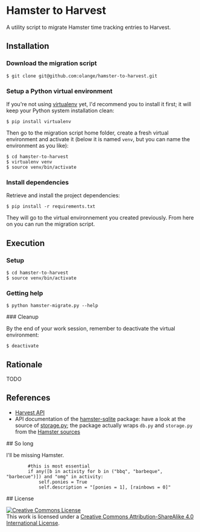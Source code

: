 # Hamster to Harvest

A utility script to migrate Hamster time tracking entries to Harvest.

## Installation

### Download the migration script

    $ git clone git@github.com:olange/hamster-to-harvest.git

### Setup a Python virtual environment

If you're not using [virtualenv](http://docs.python-guide.org/en/latest/dev/virtualenvs/) yet, I'd recommend you to install it first; it will keep your Python system installation clean:

    $ pip install virtualenv

Then go to the migration script home folder, create a fresh virtual environment and activate it (below it is named `venv`, but you can name the environment as you like):

    $ cd hamster-to-harvest
    $ virtualenv venv
    $ source venv/bin/activate

### Install dependencies

Retrieve and install the project dependencies:

    $ pip install -r requirements.txt

They will go to the virtual environnement you created previously. From here on you can run the migration script.

## Execution

### Setup

    $ cd hamster-to-harvest
    $ source venv/bin/activate

### Getting help

    $ python hamster-migrate.py --help

### Cleanup

By the end of your work session, remember to deactivate the virtual environment:

    $ deactivate

## Rationale

TODO

## References

* [Harvest API](https://github.com/harvesthq/api)
* API documentation of the [hamster-sqlite](https://pypi.python.org/pypi/hamster-sqlite/0.3) package: have a look at the source of [storage.py](https://github.com/projecthamster/hamster/blob/master/src/hamster/storage/storage.py); the package actually wraps `db.py` and `storage.py` from the [Hamster sources](https://github.com/projecthamster/hamster/tree/master/src/hamster/storage)

## So long

I'll be missing Hamster.

````
        #this is most essential
        if any([b in activity for b in ("bbq", "barbeque", "barbecue")]) and "omg" in activity:
            self.ponies = True
            self.description = "[ponies = 1], [rainbows = 0]"
````

## License

<a rel="license" href="http://creativecommons.org/licenses/by-sa/4.0/"><img alt="Creative Commons License" style="border-width:0" src="https://i.creativecommons.org/l/by-sa/4.0/88x31.png" /></a><br />
This work is licensed under a <a rel="license" href="http://creativecommons.org/licenses/by-sa/4.0/">Creative Commons Attribution-ShareAlike 4.0 International License</a>.
